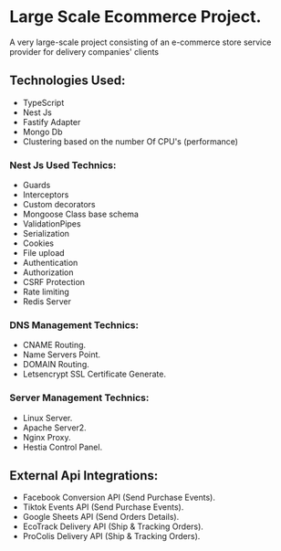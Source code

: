 # Large Scale Ecommerce Project.
A very large-scale project consisting of an e-commerce store service provider for delivery companies' clients

## Technologies Used:
- TypeScript
- Nest Js
- Fastify Adapter
- Mongo Db
- Clustering based on the number Of CPU's (performance)

### Nest Js Used Technics:
- Guards
- Interceptors
- Custom decorators
- Mongoose Class base schema
- ValidationPipes
- Serialization
- Cookies
- File upload
- Authentication
- Authorization
- CSRF Protection
- Rate limiting
- Redis Server

### DNS Management Technics:
- CNAME Routing.
- Name Servers Point.
- DOMAIN Routing.
- Letsencrypt SSL Certificate Generate.

### Server Management Technics:
- Linux Server.
- Apache Server2.
- Nginx Proxy.
- Hestia Control Panel.

## External Api Integrations:
- Facebook Conversion API (Send Purchase Events).
- Tiktok Events API (Send Purchase Events).
- Google Sheets API (Send Orders Details).
- EcoTrack Delivery API (Ship & Tracking Orders).
- ProColis Delivery API (Ship & Tracking Orders).

